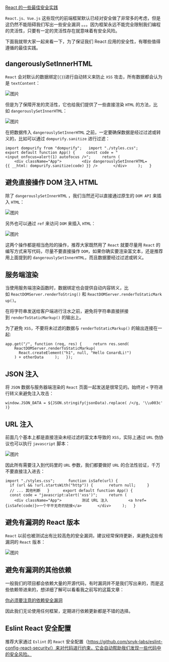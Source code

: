 [React 的一些最佳安全实践](https://mp.weixin.qq.com/s/TE6Tn1w1jb9TrrPy94OLAQ?st=7082F9971C84F7AA3EDE43D5753F9EA36B9719C2B77E50D153236469B2254A99D13F304163BA268289FD7B93F110985867DEFF076E63A45048771C0C5D031027A310BBECC42D2D7D2B7A00297ABF60DF40E76C0676FDCA834E22897A5A06D00416B2A7F921B987B552ECE468D3B9920518284C2085D47D97E43458F0FA915593BC5E26EEA332852B6D692D36D23BE0D3EF84E4EEB7517530A8BE932BB5CD89D528DCD5944F717E557B28A75CD2B9C00A8B0FCF0A0EF1436C407C652D118D93E94A78B4CC18785D15E60A609B168E47AA24748ED00FC231ECFFD23A360176DDFC568498C027B24AC456D867F5AB1FCC91&vid=1688852885958703&cst=2E70871D937BD4F55C13F545D17B0C8DA745F5CBA18D441D7508B301A4704658DBD477B7A2AD04B9EA34E19107B6766D&deviceid=86c8f513-9941-43fb-af94-f482653a36d9&version=4.0.8.99136&platform=mac)

`React.js、Vue.js` 这些现代的前端框架默认已经对安全做了非常多的考虑，但是这仍然不能阻碍我们写出一些安全漏洞 。。。因为框架永远不能完全限制我们编程的灵活性，只要有一定的灵活性存在就意味着有安全风险。

下面我就带大家一起来看一下，为了保证我们 React 应用的安全性，有哪些值得遵循的最佳实践。

## dangerouslySetInnerHTML

`React` 会对默认的数据绑定(`{}`)进行自动转义来防止 `XSS` 攻击，所有数据都会认为是 `textContent`：

![图片](https://mmbiz.qpic.cn/mmbiz_png/e5Dzv8p9XdSdRkhk04cqxRQrq5OOtkick0kxcCwoZNOCCGAh16lLKV5QibIIPE5GN0a3sXRUa1gQMLibXa7h1fZ9Q/640?wx_fmt=png&wxfrom=5&wx_lazy=1&wx_co=1)

但是为了保障开发的灵活性，它也给我们提供了一些直接渲染 `HTML` 的方法，比如 `dangerouslySetInnerHTML`：

![图片](https://mmbiz.qpic.cn/mmbiz_png/e5Dzv8p9XdSdRkhk04cqxRQrq5OOtkickTgnuiaoSfcHHUjsDMVRFibpyv5bdTjz4NXlM5V2GU20MAedhb8lVVjlA/640?wx_fmt=png&wxfrom=5&wx_lazy=1&wx_co=1)

在把数据传入 `dangerouslySetInnerHTML` 之前，一定要确保数据是经过过滤或转义的，比如可以通过 `dompurify.sanitize` 进行过滤：

`import dompurify from "dompurify";   import "./styles.css";      export default function App() {     const code = "<input onfocus=alert(1) autofocus />";     return (       <div className="App">         <div dangerouslySetInnerHTML={{ __html: dompurify.sanitize(code) }} />       </div>     );   }   `

## 避免直接操作 DOM 注入 HTML

除了 `dangerouslySetInnerHTML` ，我们当然还可以直接通过原生的 `DOM API` 来插入 `HTML`：

![图片](https://mmbiz.qpic.cn/mmbiz_png/e5Dzv8p9XdSdRkhk04cqxRQrq5OOtkickDgVFVtLvsgsia8oSO7nEaSmiaopOygNS3zhloNOMokHgPut8QSicBoeag/640?wx_fmt=png&wxfrom=5&wx_lazy=1&wx_co=1)

另外也可以通过 `ref` 来访问 `DOM` 来插入 `HTML`：

![图片](https://mmbiz.qpic.cn/mmbiz_png/e5Dzv8p9XdSdRkhk04cqxRQrq5OOtkickaP0jtRxd3tEVZcUJeqQiaenxcEFtZbMfd3BnQTasagTibRibDbYVibjR0g/640?wx_fmt=png&wxfrom=5&wx_lazy=1&wx_co=1)

这两个操作都是相当危险的操作，推荐大家既然用了 `React` 就要尽量用 `React` 的编写方式来写代码，尽量不要直接操作 `DOM`，如果你确实要渲染富文本，还是推荐用上面提到的 `dangerouslySetInnerHTML`，而且数据要经过过滤或转义。

## 服务端渲染

当使用服务端渲染函数时，数据绑定也会提供自动内容转义，比如 `ReactDOMServer.renderToString()` 和 `ReactDOMServer.renderToStaticMarkup()`。

在将字符串发送给客户端进行注水之前，避免将字符串直接拼接到 `renderToStaticMarkup()` 的输出上。

为了避免 `XSS`，不要将未过滤的数据与 `renderToStaticMarkup()` 的输出连接在一起:

`app.get("/", function (req, res) {     return res.send(       ReactDOMServer.renderToStaticMarkup(         React.createElement("h1", null, "Hello ConardLi!")       ) + otherData     );   });   `

## JSON 注入

将 `JSON` 数据与服务器端渲染的 `React` 页面一起发送是很常见的。始终对 `<` 字符进行转义来避免注入攻击：

`window.JSON_DATA = ${JSON.stringify(jsonData).replace( /</g, '\\u003c')}   `

## URL 注入

前面几个基本上都是直接渲染未经过滤的富文本导致的 `XSS`，实际上通过 `URL` 伪协议也可以执行 `javascript` 脚本：

![图片](https://mmbiz.qpic.cn/mmbiz_png/e5Dzv8p9XdSdRkhk04cqxRQrq5OOtkickFGyia8jkibricoVtMGiascecMicniaXs4p62u8iaXHbZON8u0cKiamjEIvza2w/640?wx_fmt=png&wxfrom=5&wx_lazy=1&wx_co=1)

因此所有需要注入到代码里的 `URL` 参数，我们都要做好 `URL` 的合法性验证，千万不要直接注入进去：

`import "./styles.css";      function isSafe(url) {     if (url && !url.startsWith("http")) {       return null;     }     // ... 其他判断   }      export default function App() {     const code = "javascript:alert('xss')";     return (       <div className="App">         测试 URL 注入         <a href={isSafe(code)}>一个平平无奇的链接</a>       </div>     );   }      `

## 避免有漏洞的 React 版本

`React` 以前也被测试出有比较高危的安全漏洞，建议经常保持更新，来避免这些有漏洞的 `React` 版本：

![图片](https://mmbiz.qpic.cn/mmbiz_png/e5Dzv8p9XdSdRkhk04cqxRQrq5OOtkickhzdh9x0Nv3msJQgn0viajJA5vCumdwW9LaEIyXBPUfEiaFCFuhFuDNPQ/640?wx_fmt=png&wxfrom=5&wx_lazy=1&wx_co=1)

## 避免有漏洞的其他依赖

一般我们的项目都会依赖大量的开源代码，有时漏洞并不是我们写出来的，而是这些依赖带进来的，想详细了解可以看看我之前写的这篇文章：

[你必须要注意的依赖安全漏洞](https://mp.weixin.qq.com/s?__biz=Mzk0MDMwMzQyOA==&mid=2247490283&idx=1&sn=29075f0815976caddede220799ce744c&chksm=c2e2efc0f59566d6c4f9ce4304cf2089d86f38293d10183e1e1c70e0abf5a2bee7ea43ced272&token=1456783733&lang=zh_CN&scene=21#wechat_redirect)

因此我们无论使用任何框架，定期进行依赖更新都是不错的选择。

## Eslint React 安全配置

推荐大家通过 `Eslint` 的 `React` 安全配置（https://github.com/snyk-labs/eslint-config-react-security/）来对代码进行约束，它会自动帮助我们发现一些代码中的安全风险。